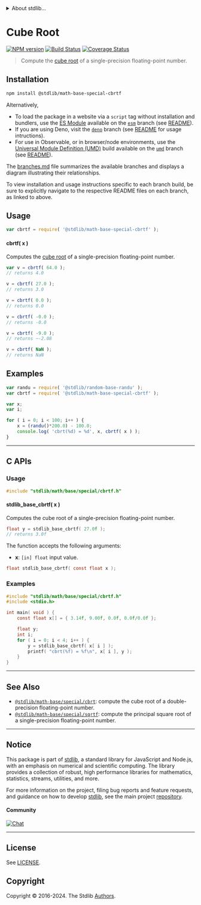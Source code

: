 <!--

@license Apache-2.0

Copyright (c) 2020 The Stdlib Authors.

Licensed under the Apache License, Version 2.0 (the "License");
you may not use this file except in compliance with the License.
You may obtain a copy of the License at

   http://www.apache.org/licenses/LICENSE-2.0

Unless required by applicable law or agreed to in writing, software
distributed under the License is distributed on an "AS IS" BASIS,
WITHOUT WARRANTIES OR CONDITIONS OF ANY KIND, either express or implied.
See the License for the specific language governing permissions and
limitations under the License.

-->


<details>
  <summary>
    About stdlib...
  </summary>
  <p>We believe in a future in which the web is a preferred environment for numerical computation. To help realize this future, we've built stdlib. stdlib is a standard library, with an emphasis on numerical and scientific computation, written in JavaScript (and C) for execution in browsers and in Node.js.</p>
  <p>The library is fully decomposable, being architected in such a way that you can swap out and mix and match APIs and functionality to cater to your exact preferences and use cases.</p>
  <p>When you use stdlib, you can be absolutely certain that you are using the most thorough, rigorous, well-written, studied, documented, tested, measured, and high-quality code out there.</p>
  <p>To join us in bringing numerical computing to the web, get started by checking us out on <a href="https://github.com/stdlib-js/stdlib">GitHub</a>, and please consider <a href="https://opencollective.com/stdlib">financially supporting stdlib</a>. We greatly appreciate your continued support!</p>
</details>

# Cube Root

[![NPM version][npm-image]][npm-url] [![Build Status][test-image]][test-url] [![Coverage Status][coverage-image]][coverage-url] <!-- [![dependencies][dependencies-image]][dependencies-url] -->

> Compute the [cube root][cube-root] of a single-precision floating-point number.

<section class="installation">

## Installation

```bash
npm install @stdlib/math-base-special-cbrtf
```

Alternatively,

-   To load the package in a website via a `script` tag without installation and bundlers, use the [ES Module][es-module] available on the [`esm`][esm-url] branch (see [README][esm-readme]).
-   If you are using Deno, visit the [`deno`][deno-url] branch (see [README][deno-readme] for usage intructions).
-   For use in Observable, or in browser/node environments, use the [Universal Module Definition (UMD)][umd] build available on the [`umd`][umd-url] branch (see [README][umd-readme]).

The [branches.md][branches-url] file summarizes the available branches and displays a diagram illustrating their relationships.

To view installation and usage instructions specific to each branch build, be sure to explicitly navigate to the respective README files on each branch, as linked to above.

</section>

<section class="usage">

## Usage

```javascript
var cbrtf = require( '@stdlib/math-base-special-cbrtf' );
```

#### cbrtf( x )

Computes the [cube root][cube-root] of a single-precision floating-point number.

```javascript
var v = cbrtf( 64.0 );
// returns 4.0

v = cbrtf( 27.0 );
// returns 3.0

v = cbrtf( 0.0 );
// returns 0.0

v = cbrtf( -0.0 );
// returns -0.0

v = cbrtf( -9.0 );
// returns ~-2.08

v = cbrtf( NaN );
// returns NaN
```

</section>

<!-- /.usage -->

<section class="examples">

## Examples

<!-- eslint no-undef: "error" -->

```javascript
var randu = require( '@stdlib/random-base-randu' );
var cbrtf = require( '@stdlib/math-base-special-cbrtf' );

var x;
var i;

for ( i = 0; i < 100; i++ ) {
    x = (randu()*200.0) - 100.0;
    console.log( 'cbrt(%d) = %d', x, cbrtf( x ) );
}
```

</section>

<!-- /.examples -->

<!-- C interface documentation. -->

* * *

<section class="c">

## C APIs

<!-- Section to include introductory text. Make sure to keep an empty line after the intro `section` element and another before the `/section` close. -->

<section class="intro">

</section>

<!-- /.intro -->

<!-- C usage documentation. -->

<section class="usage">

### Usage

```c
#include "stdlib/math/base/special/cbrtf.h"
```

#### stdlib_base_cbrtf( x )

Computes the cube root of a single-precision floating-point number.

```c
float y = stdlib_base_cbrtf( 27.0f );
// returns 3.0f
```

The function accepts the following arguments:

-   **x**: `[in] float` input value.

```c
float stdlib_base_cbrtf( const float x );
```

</section>

<!-- /.usage -->

<!-- C API usage notes. Make sure to keep an empty line after the `section` element and another before the `/section` close. -->

<section class="notes">

</section>

<!-- /.notes -->

<!-- C API usage examples. -->

<section class="examples">

### Examples

```c
#include "stdlib/math/base/special/cbrtf.h"
#include <stdio.h>

int main( void ) {
    const float x[] = { 3.14f, 9.00f, 0.0f, 0.0f/0.0f };

    float y;
    int i;
    for ( i = 0; i < 4; i++ ) {
        y = stdlib_base_cbrtf( x[ i ] );
        printf( "cbrt(%f) = %f\n", x[ i ], y );
    }
}
```

</section>

<!-- /.examples -->

</section>

<!-- /.c -->

<!-- Section for related `stdlib` packages. Do not manually edit this section, as it is automatically populated. -->

<section class="related">

* * *

## See Also

-   <span class="package-name">[`@stdlib/math-base/special/cbrt`][@stdlib/math/base/special/cbrt]</span><span class="delimiter">: </span><span class="description">compute the cube root of a double-precision floating-point number.</span>
-   <span class="package-name">[`@stdlib/math-base/special/sqrtf`][@stdlib/math/base/special/sqrtf]</span><span class="delimiter">: </span><span class="description">compute the principal square root of a single-precision floating-point number.</span>

</section>

<!-- /.related -->

<!-- Section for all links. Make sure to keep an empty line after the `section` element and another before the `/section` close. -->


<section class="main-repo" >

* * *

## Notice

This package is part of [stdlib][stdlib], a standard library for JavaScript and Node.js, with an emphasis on numerical and scientific computing. The library provides a collection of robust, high performance libraries for mathematics, statistics, streams, utilities, and more.

For more information on the project, filing bug reports and feature requests, and guidance on how to develop [stdlib][stdlib], see the main project [repository][stdlib].

#### Community

[![Chat][chat-image]][chat-url]

---

## License

See [LICENSE][stdlib-license].


## Copyright

Copyright &copy; 2016-2024. The Stdlib [Authors][stdlib-authors].

</section>

<!-- /.stdlib -->

<!-- Section for all links. Make sure to keep an empty line after the `section` element and another before the `/section` close. -->

<section class="links">

[npm-image]: http://img.shields.io/npm/v/@stdlib/math-base-special-cbrtf.svg
[npm-url]: https://npmjs.org/package/@stdlib/math-base-special-cbrtf

[test-image]: https://github.com/stdlib-js/math-base-special-cbrtf/actions/workflows/test.yml/badge.svg?branch=v0.2.1
[test-url]: https://github.com/stdlib-js/math-base-special-cbrtf/actions/workflows/test.yml?query=branch:v0.2.1

[coverage-image]: https://img.shields.io/codecov/c/github/stdlib-js/math-base-special-cbrtf/main.svg
[coverage-url]: https://codecov.io/github/stdlib-js/math-base-special-cbrtf?branch=main

<!--

[dependencies-image]: https://img.shields.io/david/stdlib-js/math-base-special-cbrtf.svg
[dependencies-url]: https://david-dm.org/stdlib-js/math-base-special-cbrtf/main

-->

[chat-image]: https://img.shields.io/gitter/room/stdlib-js/stdlib.svg
[chat-url]: https://app.gitter.im/#/room/#stdlib-js_stdlib:gitter.im

[stdlib]: https://github.com/stdlib-js/stdlib

[stdlib-authors]: https://github.com/stdlib-js/stdlib/graphs/contributors

[umd]: https://github.com/umdjs/umd
[es-module]: https://developer.mozilla.org/en-US/docs/Web/JavaScript/Guide/Modules

[deno-url]: https://github.com/stdlib-js/math-base-special-cbrtf/tree/deno
[deno-readme]: https://github.com/stdlib-js/math-base-special-cbrtf/blob/deno/README.md
[umd-url]: https://github.com/stdlib-js/math-base-special-cbrtf/tree/umd
[umd-readme]: https://github.com/stdlib-js/math-base-special-cbrtf/blob/umd/README.md
[esm-url]: https://github.com/stdlib-js/math-base-special-cbrtf/tree/esm
[esm-readme]: https://github.com/stdlib-js/math-base-special-cbrtf/blob/esm/README.md
[branches-url]: https://github.com/stdlib-js/math-base-special-cbrtf/blob/main/branches.md

[stdlib-license]: https://raw.githubusercontent.com/stdlib-js/math-base-special-cbrtf/main/LICENSE

[cube-root]: https://en.wikipedia.org/wiki/Cube_root

<!-- <related-links> -->

[@stdlib/math/base/special/cbrt]: https://github.com/stdlib-js/math-base-special-cbrt

[@stdlib/math/base/special/sqrtf]: https://github.com/stdlib-js/math-base-special-sqrtf

<!-- </related-links> -->

</section>

<!-- /.links -->
